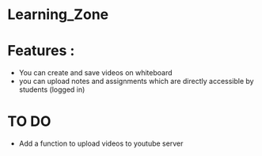 # Learning_Zone

# Features :

 - You can create  and save videos on whiteboard
 - you can upload notes and assignments which are directly accessible by students (logged in)

# TO DO

 - Add a function to upload videos to youtube server
